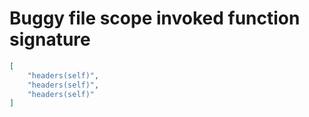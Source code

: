# Buggy file scope invoked function signature

```json
[
    "headers(self)",
    "headers(self)",
    "headers(self)"
]
```
